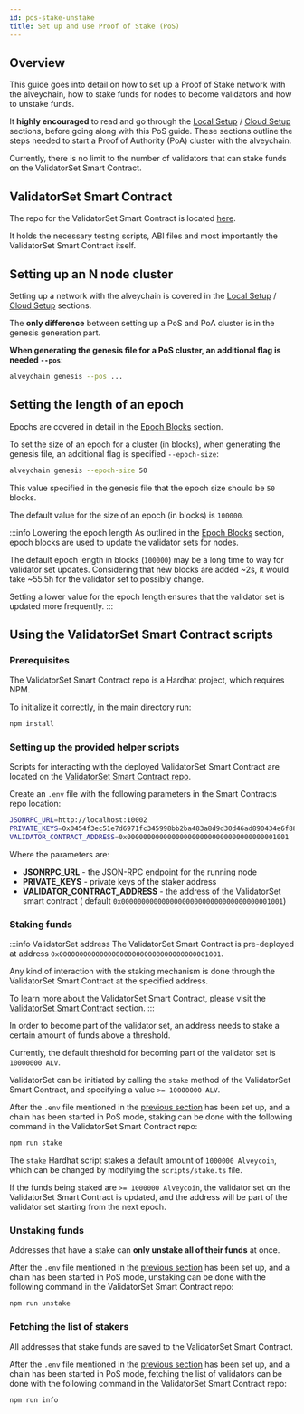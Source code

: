 ```yaml
---
id: pos-stake-unstake
title: Set up and use Proof of Stake (PoS)
---
```


## Overview

This guide goes into detail on how to set up a Proof of Stake network with the alveychain, how to stake funds for nodes
to become validators and how to unstake funds.

It **highly encouraged** to read and go through
the [Local Setup](/docs/get-started/set-up-ibft-locally)
/ [Cloud Setup](/docs/get-started/set-up-ibft-on-the-cloud) sections, before going along
with this PoS guide. These sections outline the steps needed to start a Proof of Authority (PoA) cluster with the
alveychain.

Currently, there is no limit to the number of validators that can stake funds on the ValidatorSet Smart Contract.

## ValidatorSet Smart Contract

The repo for the ValidatorSet Smart Contract is located [here](https://github.com/alveychain-lab/alveychain-contracts).

It holds the necessary testing scripts, ABI files and most importantly the ValidatorSet Smart Contract itself.

## Setting up an N node cluster

Setting up a network with the alveychain is covered in
the [Local Setup](/docs/get-started/set-up-ibft-locally)
/ [Cloud Setup](/docs/get-started/set-up-ibft-on-the-cloud) sections.

The **only difference** between setting up a PoS and PoA cluster is in the genesis generation part.

**When generating the genesis file for a PoS cluster, an additional flag is needed `--pos`**:

```bash
alveychain genesis --pos ...
```

## Setting the length of an epoch

Epochs are covered in detail in the [Epoch Blocks](/docs/consensus/pos-concepts#epoch-blocks) section.

To set the size of an epoch for a cluster (in blocks), when generating the genesis file, an additional flag is
specified `--epoch-size`:

```bash
alveychain genesis --epoch-size 50
```

This value specified in the genesis file that the epoch size should be `50` blocks.

The default value for the size of an epoch (in blocks) is `100000`.

:::info Lowering the epoch length 
As outlined in the [Epoch Blocks](/docs/consensus/pos-concepts#epoch-blocks) section,
epoch blocks are used to update the validator sets for nodes.

The default epoch length in blocks (`100000`) may be a long time to way for validator set updates. Considering that new
blocks are added ~2s, it would take ~55.5h for the validator set to possibly change.

Setting a lower value for the epoch length ensures that the validator set is updated more frequently.
:::

## Using the ValidatorSet Smart Contract scripts

### Prerequisites

The ValidatorSet Smart Contract repo is a Hardhat project, which requires NPM.

To initialize it correctly, in the main directory run:

```bash
npm install
````

### Setting up the provided helper scripts

Scripts for interacting with the deployed ValidatorSet Smart Contract are located on
the [ValidatorSet Smart Contract repo](https://github.com/alveychain-lab/alveychain-contracts).

Create an `.env` file with the following parameters in the Smart Contracts repo location:

```bash
JSONRPC_URL=http://localhost:10002
PRIVATE_KEYS=0x0454f3ec51e7d6971fc345998bb2ba483a8d9d30d46ad890434e6f88ecb97544
VALIDATOR_CONTRACT_ADDRESS=0x0000000000000000000000000000000000001001
```

Where the parameters are:

* **JSONRPC_URL** - the JSON-RPC endpoint for the running node
* **PRIVATE_KEYS** - private keys of the staker address
* **VALIDATOR_CONTRACT_ADDRESS** - the address of the ValidatorSet smart contract (
  default `0x0000000000000000000000000000000000001001`)

### Staking funds

:::info ValidatorSet address 
The ValidatorSet Smart Contract is pre-deployed at
address `0x0000000000000000000000000000000000001001`.

Any kind of interaction with the staking mechanism is done through the ValidatorSet Smart Contract at the specified address.

To learn more about the ValidatorSet Smart Contract, please visit
the [ValidatorSet Smart Contract](/docs/consensus/pos-concepts#contract-pre-deployment)
section.
:::

In order to become part of the validator set, an address needs to stake a certain amount of funds above a threshold.

Currently, the default threshold for becoming part of the validator set is `10000000 ALV`.

ValidatorSet can be initiated by calling the `stake` method of the ValidatorSet Smart Contract, and specifying a value `>= 10000000 ALV`.

After the `.env` file mentioned in
the [previous section](/docs/consensus/pos-stake-unstake#setting-up-the-provided-helper-scripts) has been set up, and a
chain has been started in PoS mode, staking can be done with the following command in the ValidatorSet Smart Contract repo:

```bash
npm run stake
```

The `stake` Hardhat script stakes a default amount of `1000000 Alveycoin`, which can be changed by modifying the `scripts/stake.ts`
file.

If the funds being staked are `>= 1000000 Alveycoin`, the validator set on the ValidatorSet Smart Contract is updated, and the address
will be part of the validator set starting from the next epoch.

### Unstaking funds

Addresses that have a stake can **only unstake all of their funds** at once.

After the `.env` file mentioned in
the [previous section](/docs/consensus/pos-stake-unstake#setting-up-the-provided-helper-scripts)
has been set up, and a chain has been started in PoS mode, unstaking can be done with the following command in the
ValidatorSet Smart Contract repo:

```bash
npm run unstake
```

### Fetching the list of stakers

All addresses that stake funds are saved to the ValidatorSet Smart Contract.

After the `.env` file mentioned in
the [previous section](/docs/consensus/pos-stake-unstake#setting-up-the-provided-helper-scripts)
has been set up, and a chain has been started in PoS mode, fetching the list of validators can be done with the
following command in the ValidatorSet Smart Contract repo:

```bash
npm run info
```
